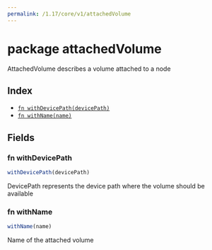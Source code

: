 ```yaml
---
permalink: /1.17/core/v1/attachedVolume
---
```


# package attachedVolume

AttachedVolume describes a volume attached to a node

## Index

* [`fn withDevicePath(devicePath)`](#fn-withdevicepath)
* [`fn withName(name)`](#fn-withname)

## Fields

### fn withDevicePath

```ts
withDevicePath(devicePath)
```

DevicePath represents the device path where the volume should be available

### fn withName

```ts
withName(name)
```

Name of the attached volume